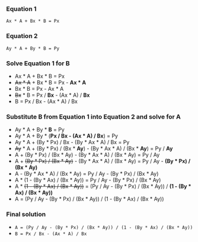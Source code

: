### Equation 1
`Ax * A + Bx * B = Px`

### Equation 2
`Ay * A + By * B = Py`

### Solve Equation 1 for B
- Ax * A + Bx * B = Px
- ~~Ax * A~~ + Bx * B = Px - **Ax * A**
- Bx * B = Px - Ax * A
- ~~Bx~~ * B = Px / **Bx** - (Ax * A) / **Bx**
- B = Px / Bx - (Ax * A) / Bx

### Substitute B from Equation 1 into Equation 2 and solve for A
- Ay * A + By * **B** = Py
- Ay * A + By * (**Px / Bx - (Ax * A) / Bx**) = Py
- Ay * A + (By * Px) / Bx - (By * Ax * A) / Bx = Py
- ~~Ay~~ * A + (By * Px) / (Bx * **Ay**) - (By * Ax * A) / (Bx * **Ay**) = Py / **Ay**
- A + (By * Px) / (Bx * Ay) - (By * Ax * A) / (Bx * Ay) = Py / Ay
- A + ~~(By * Px) / (Bx * Ay)~~ - (By * Ax * A) / (Bx * Ay) = Py / Ay - **(By * Px) / (Bx * Ay)**
- A - (By * Ax * A) / (Bx * Ay) = Py / Ay - (By * Px) / (Bx * Ay)
- A * (1 - (By * Ax) / (Bx * Ay)) = Py / Ay - (By * Px) / (Bx * Ay)
- A * ~~(1 - (By * Ax) / (Bx * Ay))~~ = (Py / Ay - (By * Px) / (Bx * Ay)) / **(1 - (By * Ax) / (Bx * Ay))**
- A = (Py / Ay - (By * Px) / (Bx * Ay)) / (1 - (By * Ax) / (Bx * Ay))

### Final solution
- `A = (Py / Ay - (By * Px) / (Bx * Ay)) / (1 - (By * Ax) / (Bx * Ay))`
- `B = Px / Bx - (Ax * A) / Bx`
